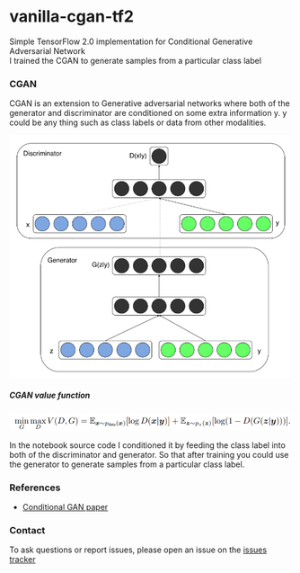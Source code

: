 # vanilla-cgan-tf2
Simple TensorFlow 2.0 implementation for Conditional Generative Adversarial Network  
I trained the CGAN to generate samples from a particular class label

### CGAN
CGAN is an extension to Generative adversarial networks where both of the generator and discriminator are conditioned on some extra information y.
y could be any thing such as class labels or data from other modalities.

![Alt text](images/figure.png?raw=true "Title")

##### CGAN value function

![Alt text](images/equation.png?raw=true "Title")


In the notebook source code I conditioned it by feeding the class label into both of the discriminator and generator. So that after training you could use the generator to generate samples from a particular class label.



### References
- [Conditional GAN paper](https://arxiv.org/abs/1411.1784)

### Contact
To ask questions or report issues, please open an issue on the [issues tracker](https://github.com/eng-amrahmed/vanilla-cgan-tf2/issues)

